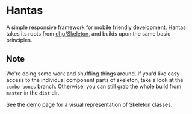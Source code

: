 # Hantas

A simple responsive framework for mobile friendly development. Hantas takes its roots from [dhg/Skeleton](https://github.com/dhg/Skeleton), and builds upon the same basic principles.

## Note

We're doing some work and shuffling things around. If you'd like easy access to the individual component parts of skeleton, take a look at the `combo-bones` branch. Otherwise, you can still grab the whole build from `master` in the `dist` dir.

See the [demo page](dist/index.html) for a visual representation of Skeleton classes.
